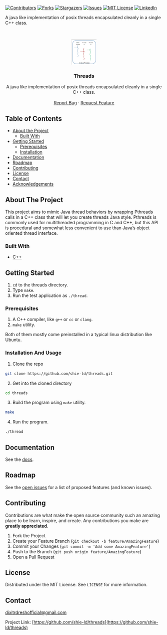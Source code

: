 [![Contributors][contributors-shield]][contributors-url]
[![Forks][forks-shield]][forks-url]
[![Stargazers][stars-shield]][stars-url]
[![Issues][issues-shield]][issues-url]
[![MIT License][license-shield]][license-url]
[![LinkedIn][linkedin-shield]][linkedin-url]


A java like implementation of posix threads encapsulated cleanly in a single C++ class.


<!-- PROJECT LOGO -->
<br />
<p align="center">
  <a href="https://github.com/shie-ld/threads">
    <img src="images/logo.png" alt="Logo" width="80" height="80">
  </a>

  <h3 align="center">Threads</h3>

  <p align="center">
    A java like implementation of posix threads encapsulated cleanly in a single C++ class.
    <br />
    <br />
    <a href="https://github.com/shie-ld/threads/issues">Report Bug</a>
    ·
    <a href="https://github.com/shie-ld/threads/issues">Request Feature</a>
  </p>
</p>



<!-- TABLE OF CONTENTS -->
## Table of Contents

* [About the Project](#about-the-project)
  * [Built With](#built-with)
* [Getting Started](#getting-started)
  * [Prerequisites](#prerequisites)
  * [Installation](#installation-and-usage)
* [Documentation](#documentation)
* [Roadmap](#roadmap)
* [Contributing](#contributing)
* [License](#license)
* [Contact](#contact)
* [Acknowledgements](#acknowledgements)



<!-- ABOUT THE PROJECT -->
## About The Project


This project aims to mimic Java thread behaviors by wrapping Pthreads calls in a C++ class that will let you create threads Java style. Pthreads is commonly used for multithreaded programming in C and C++, but this API is procedural and somewhat less convenient to use than Java’s object oriented thread interface.


### Built With
* [C++](https://www.cplusplus.com/)


<!-- GETTING STARTED -->
## Getting Started


1. `cd` to the threads directory.
2. Type `make`.
3. Run the test application as `./thread`.


### Prerequisites

1. A C++ compiler, like `g++` or `cc` or `clang`.
2. `make` utility.

Both of them mostly come preinstalled in a typical linux distribution like Ubuntu. 

### Installation And Usage

1. Clone the repo
```sh
git clone https://github.com/shie-ld/threads.git
```
2. Get into the cloned directory
```sh
cd threads
```
3. Build the program using `make` utility.
```sh
make
```
4. Run the program.
```sh
./thread
```

<!-- DOCUMENTATION -->
## Documentation

See the [docs](./docs).

<!-- ROADMAP -->
## Roadmap

See the [open issues](https://github.com/shie-ld/threads/issues) for a list of proposed features (and known issues).



<!-- CONTRIBUTING -->
## Contributing

Contributions are what make the open source community such an amazing place to be learn, inspire, and create. Any contributions you make are **greatly appreciated**.

1. Fork the Project
2. Create your Feature Branch (`git checkout -b feature/AmazingFeature`)
3. Commit your Changes (`git commit -m 'Add some AmazingFeature'`)
4. Push to the Branch (`git push origin feature/AmazingFeature`)
5. Open a Pull Request



<!-- LICENSE -->
## License

Distributed under the MIT License. See `LICENSE` for more information.



<!-- CONTACT -->
## Contact

dixitrdreshofficial@gmail.com

Project Link: [https://github.com/shie-ld/threads](https://github.com/shie-ld/threads)





<!-- MARKDOWN LINKS & IMAGES -->
<!-- https://www.markdownguide.org/basic-syntax/#reference-style-links -->
[contributors-shield]: https://img.shields.io/github/contributors/shie-ld/threads.svg?style=flat-square
[contributors-url]: https://github.com/shie-ld/threads/graphs/contributors
[forks-shield]: https://img.shields.io/github/forks/shie-ld/threads.svg?style=flat-square
[forks-url]: https://github.com/shie-ld/threads/network/members
[stars-shield]: https://img.shields.io/github/stars/shie-ld/threads.svg?style=flat-square
[stars-url]: https://github.com/shie-ld/threads/stargazers
[issues-shield]: https://img.shields.io/github/issues/shie-ld/threads.svg?style=flat-square
[issues-url]: https://github.com/shie-ld/threads/issues
[license-shield]: https://img.shields.io/github/license/shie-ld/threads.svg?style=flat-square
[license-url]: https://github.com/shie-ld/threads/blob/master/LICENSE.txt
[linkedin-shield]: https://img.shields.io/badge/-LinkedIn-black.svg?style=flat-square&logo=linkedin&colorB=555
[linkedin-url]: https://linkedin.com/in/rudresh-dixit-11a15618a/

